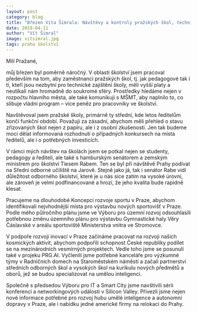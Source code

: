 ```yaml
---
layout: post
category: blog
title: "Březen Víta Šimrala: Návštěvy a kontroly pražských škol, technické vzdělávání ale i inovace kosmických technologií"
date: 2019-04-11
author: "Vít Šimral"
image: vitsimral.jpg
tags: praha školství
---
```


Milí Pražané,

můj březen byl poměrně náročný. V oblasti školství jsem pracoval především na tom, aby zaměstnanci pražských škol, tj. jak pedagogové tak i ti, kteří jsou nezbytní pro technické zajištění školy, měli vyšší platy a neutíkali nám hromadně do soukromé sféry. Prostředky hledáme nejen v rozpočtu hlavního města, ale také komunikuji s MŠMT, aby naplnilo to, co slibuje vládní program – více peněz pro pracovníky ve školství.

Navštěvoval jsem pražské školy, primárně ty střední, kde letos ředitelům končí funkční období. Považuji za zásadní, abychom měli přehled o stavu zřizovaných škol nejen z papíru, ale i z osobní zkušenosti. Jen tak budeme moci dělat informovaná rozhodnutí o případných konkursech na místa ředitelů, ale i o potřebných investicích.

V rámci mých návštev na školách jsem se potkal nejen se studenty, pedagogy a řediteli, ale také s hamburským senátorem a zemským ministrem pro školství Tiesem Rabem. Ten se byl při návštěvě Prahy podívat na Sřední odborné učiliště na Jarově. Stejně jako já, tak i senátor Rabe vidí důležitost odborného školství, které je u nás sice zatím na vysoké úrovní, ale zároveň je velmi podfinancované a hrozí, že jeho kvalita bude rapidně klesat.

Pracujeme na dlouhodobé Koncepci rozvoje sportu v Praze, abychom identifikovali nejvhodnější místa pro výstavbu nových sportovišť v Praze. Podle mého půlročního plánu jsme ve Výboru pro územní rozvoj odsouhlasili potřebnou změnu územního plánu pro výstavbu Gymnastické haly Věry Čáslavské v areálu sportoviště Ministerstva vnitra ve Stromovce.

V podpoře rozvoji inovací v Praze začínáme pracovat na rozvoji našich kosmických aktivit, abychom podpořili schopnost České republiky podílet se na mezinárodních vesmírných projektech. Vedle toho jsme se posunuli také v projeku PRG.AI. Vyčlenili jsme potřebné kanceláře pro výzkumné týmy v Radničních domech na Staroměstském náměstí a začali partnerství středních odborných škol a vysokých škol na kurikulu nových předmětů a oborů, jež se budou specializovat na umělou inteligenci.

Společně s předsedou Výboru pro IT a Smart City jsme navštívili sérii konferencí a networkingových události v Silicon Valley. Přivezli jsme nejen nové informace potřebné pro rozvoj hubu umělé inteligence a autonomní dopravy v Praze, ale i nabídku jedné americké firmy na relokaci do Prahy.


